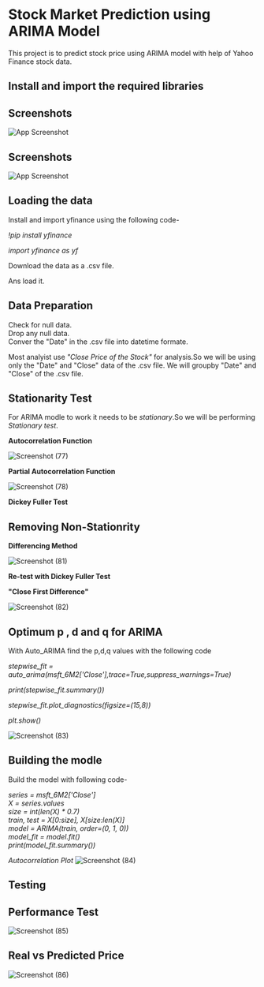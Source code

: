 # Stock Market Prediction using ARIMA Model
This project is to predict stock price using ARIMA model with help of Yahoo Finance stock data.


## Install and import the required libraries


## Screenshots

![App Screenshot](https://via.placeholder.com/468x300?text=App+Screenshot+Here)

## Screenshots

![App Screenshot](https://via.placeholder.com/468x300?text=App+Screenshot+Here)

## Loading the data
Install and import yfinance using the following code-  

*!pip install yfinance*  

*import yfinance as yf*  

Download the data as a .csv file.

Ans load it.

## Data Preparation

Check for null data.  
Drop any null data.  
Conver the "Date" in the .csv file into datetime formate.  

Most analyist use *"Close Price of the Stock"* for analysis.So we will be using only the "Date" and "Close" data of the .csv file.
We will groupby "Date" and "Close" of the .csv file.

## Stationarity Test

For ARIMA modle to work it needs to be *stationary*.So we will be performing *Stationary test*.

**Autocorrelation Function**



![Screenshot (77)](https://user-images.githubusercontent.com/78019202/182507778-53bfa15b-307f-493f-a65e-4e5bfc8ebe75.png)



**Partial Autocorrelation Function**

![Screenshot (78)](https://user-images.githubusercontent.com/78019202/182507825-92d07122-fba7-4458-acf3-7554b08a2d89.png)

**Dickey Fuller Test**




## Removing Non-Stationrity 
**Differencing Method**  



![Screenshot (81)](https://user-images.githubusercontent.com/78019202/182508043-b8ffb108-50e2-468a-917e-3c5f3514a750.png)

**Re-test with Dickey Fuller Test**

**"Close First Difference"**  


![Screenshot (82)](https://user-images.githubusercontent.com/78019202/182508172-e8bd8c28-3bb4-44d8-9192-352c7156f1d8.png)


## Optimum p , d and q for ARIMA   

With Auto_ARIMA find the p,d,q values with the following code  

*stepwise_fit = auto_arima(msft_6M2['Close'],trace=True,suppress_warnings=True)*  

*print(stepwise_fit.summary())*  

*stepwise_fit.plot_diagnostics(figsize=(15,8))*  

*plt.show()*

![Screenshot (83)](https://user-images.githubusercontent.com/78019202/182508235-c9bffdf1-6035-4e84-8164-3ebb3f1d31aa.png)
## Building the modle

Build the model with following code-  

*series = msft_6M2['Close']*  
*X = series.values*  
*size = int(len(X) * 0.7)*  
*train, test = X[0:size], X[size:len(X)]*   
*model = ARIMA(train, order=(0, 1, 0))*  
*model_fit = model.fit()*  
*print(model_fit.summary())*


*Autocorrelation Plot*
![Screenshot (84)](https://user-images.githubusercontent.com/78019202/182508290-cf795a56-1abe-41b5-a659-4ae2b1cb5881.png)

## Testing



## Performance Test

![Screenshot (85)](https://user-images.githubusercontent.com/78019202/182508343-0ac6de09-695a-4aa6-b9dc-f920a43cf830.png)

## Real vs Predicted Price
![Screenshot (86)](https://user-images.githubusercontent.com/78019202/182508401-02ab29e3-d73b-4d78-9c21-97c973dde725.png)
